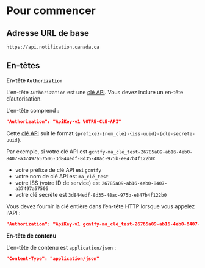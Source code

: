 # Pour commencer

## Adresse URL de base

```
https://api.notification.canada.ca
```
## En-têtes

**En-tête `Authorization`**

L’en-tête `Authorization` est une [clé API](cles.md). Vous devez inclure un en-tête d’autorisation.

L’en-tête comprend :

```json
"Authorization": "ApiKey-v1 VOTRE-CLÉ-API"
```

Cette [clé API](cles.md) suit le format `{préfixe}-{nom_clé}-{iss-uuid}-{clé-secrète-uuid}`.

Par exemple, si votre clé API est
`gcntfy-ma_clé_test-26785a09-ab16-4eb0-8407-a37497a57506-3d844edf-8d35-48ac-975b-e847b4f122b0`:

* votre préfixe de clé API est `gcntfy`
* votre nom de clé API est `ma_clé_test`
* votre ISS (votre ID de service) est `26785a09-ab16-4eb0-8407-a37497a57506`
* votre clé secrète est `3d844edf-8d35-48ac-975b-e847b4f122b0`

Vous devez fournir la clé entière dans l’en-tête HTTP lorsque vous appelez l'API :

```json
"Authorization": "ApiKey-v1 gcntfy-ma_clé_test-26785a09-ab16-4eb0-8407-a37497a57506-3d844edf-8d35-48ac-975b-e847b4f122b0"
```

**En-tête de contenu**

L’en-tête de contenu est `application/json` :

```json
"Content-Type": "application/json"
```
